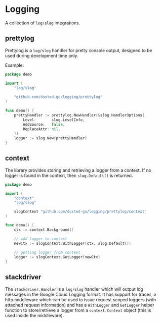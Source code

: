 # Logging

A collection of `log/slog` integrations.

## prettylog

Prettylog is a `log/slog` handler for pretty console output, designed to be used during development time only.

Example:

```go
package demo

import (
	"log/slog"
	
	"github.com/dusted-go/logging/prettylog"
)

func demo() {
	prettyHandler := prettylog.NewHandler(&slog.HandlerOptions{
		Level:       slog.LevelInfo,
		AddSource:   false,
		ReplaceAttr: nil,
	})
	logger := slog.New(prettyHandler)
}
```

## context

The library provides storing and retrieving a logger from a context. If no logger is found in the context, then `slog.Default()` is returned.

```go
package demo

import (
	"context"
	"log/slog"

	slogContext "github.com/dusted-go/logging/prettylog/context"
)

func demo() {
	ctx := context.Background()

	// add logger to context
	newCtx := slogContext.WithLogger(ctx, slog.Default())
	
	// getting logger from context
	logger := slogContext.GetLogger(newCtx)
}
```

## stackdriver

The `stackdriver.Handler` is a `log/slog` handler which will output log messages in the Google Cloud Logging format. It has support for traces, a http middleware which can be used to issue request scoped loggers (with attached request information) and has a `WithLogger` and `GetLogger` helper function to store/retrieve a logger from a `context.Context` object (this is used inside the middleware).
